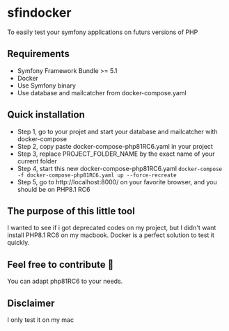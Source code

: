 # sfindocker
To easily test your symfony applications on futurs versions of PHP

## Requirements 

 * Symfony Framework Bundle >= 5.1
 * Docker
 * Use Symfony binary
 * Use database and mailcatcher from docker-compose.yaml

## Quick installation

 * Step 1, go to your projet and start your database and mailcatcher with docker-compose
 * Step 2, copy paste docker-compose-php81RC6.yaml in your project
 * Step 3, replace PROJECT_FOLDER_NAME by the exact name of your current folder
 * Step 4, start this new docker-compose-php81RC6.yaml `docker-compose -f docker-compose-php81RC6.yaml up --force-recreate`
 * Step 5, go to http://localhost:8000/ on your favorite browser, and you should be on PHP8.1 RC6

## The purpose of this little tool

I wanted to see if i got deprecated codes on my project, but I didn't want install PHP8.1 RC6 on my macbook. Docker is a perfect solution to test it quickly. 

## Feel free to contribute 🚀

You can adapt php81RC6 to your needs. 

## Disclaimer 

I only test it on my mac
